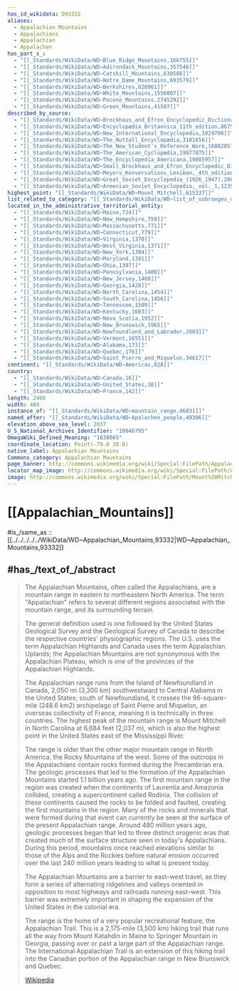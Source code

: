 ```yaml
---
has_id_wikidata: Q93332
aliases:
  - Appalachian Mountains
  - Appalachians
  - Appalachian
  - Appalachen
has_part_s_:
  - "[[_Standards/WikiData/WD~Blue_Ridge_Mountains,166755]]"
  - "[[_Standards/WikiData/WD~Adirondack_Mountains,357546]]"
  - "[[_Standards/WikiData/WD~Catskill_Mountains,630566]]"
  - "[[_Standards/WikiData/WD~Notre_Dame_Mountains,693579]]"
  - "[[_Standards/WikiData/WD~Berkshires,820961]]"
  - "[[_Standards/WikiData/WD~White_Mountains,1556007]]"
  - "[[_Standards/WikiData/WD~Pocono_Mountains,2745292]]"
  - "[[_Standards/WikiData/WD~Green_Mountains,41507]]"
described_by_source:
  - "[[_Standards/WikiData/WD~Brockhaus_and_Efron_Encyclopedic_Dictionary,602358]]"
  - "[[_Standards/WikiData/WD~Encyclopædia_Britannica_11th_edition,867541]]"
  - "[[_Standards/WikiData/WD~New_International_Encyclopedia,1029706]]"
  - "[[_Standards/WikiData/WD~The_Nuttall_Encyclopædia,3181656]]"
  - "[[_Standards/WikiData/WD~The_New_Student's_Reference_Work,16082057]]"
  - "[[_Standards/WikiData/WD~The_American_Cyclopædia,19077875]]"
  - "[[_Standards/WikiData/WD~The_Encyclopedia_Americana,19085957]]"
  - "[[_Standards/WikiData/WD~Small_Brockhaus_and_Efron_Encyclopedic_Dictionary,19180675]]"
  - "[[_Standards/WikiData/WD~Meyers_Konversations_Lexikon,_4th_edition_(1885_1890),19219752]]"
  - "[[_Standards/WikiData/WD~Great_Soviet_Encyclopedia_(1926_1947),20078554]]"
  - "[[_Standards/WikiData/WD~Armenian_Soviet_Encyclopedia,_vol._1,123560817]]"
highest_point: "[[_Standards/WikiData/WD~Mount_Mitchell,615337]]"
list_related_to_category: "[[_Standards/WikiData/WD~list_of_subranges_of_the_Appalachian_Mountains,124314448]]"
located_in_the_administrative_territorial_entity:
  - "[[_Standards/WikiData/WD~Maine,724]]"
  - "[[_Standards/WikiData/WD~New_Hampshire,759]]"
  - "[[_Standards/WikiData/WD~Massachusetts,771]]"
  - "[[_Standards/WikiData/WD~Connecticut,779]]"
  - "[[_Standards/WikiData/WD~Virginia,1370]]"
  - "[[_Standards/WikiData/WD~West_Virginia,1371]]"
  - "[[_Standards/WikiData/WD~New_York,1384]]"
  - "[[_Standards/WikiData/WD~Maryland,1391]]"
  - "[[_Standards/WikiData/WD~Ohio,1397]]"
  - "[[_Standards/WikiData/WD~Pennsylvania,1400]]"
  - "[[_Standards/WikiData/WD~New_Jersey,1408]]"
  - "[[_Standards/WikiData/WD~Georgia,1428]]"
  - "[[_Standards/WikiData/WD~North_Carolina,1454]]"
  - "[[_Standards/WikiData/WD~South_Carolina,1456]]"
  - "[[_Standards/WikiData/WD~Tennessee,1509]]"
  - "[[_Standards/WikiData/WD~Kentucky,1603]]"
  - "[[_Standards/WikiData/WD~Nova_Scotia,1952]]"
  - "[[_Standards/WikiData/WD~New_Brunswick,1965]]"
  - "[[_Standards/WikiData/WD~Newfoundland_and_Labrador,2003]]"
  - "[[_Standards/WikiData/WD~Vermont,16551]]"
  - "[[_Standards/WikiData/WD~Alabama,173]]"
  - "[[_Standards/WikiData/WD~Quebec,176]]"
  - "[[_Standards/WikiData/WD~Saint_Pierre_and_Miquelon,34617]]"
continent: "[[_Standards/WikiData/WD~Americas,828]]"
country:
  - "[[_Standards/WikiData/WD~Canada,16]]"
  - "[[_Standards/WikiData/WD~United_States,30]]"
  - "[[_Standards/WikiData/WD~France,142]]"
length: 2400
width: 480
instance_of: "[[_Standards/WikiData/WD~mountain_range,46831]]"
named_after: "[[_Standards/WikiData/WD~Apalachee_people,49306]]"
elevation_above_sea_level: 2037
U_S_National_Archives_Identifier: "10046795"
OmegaWiki_Defined_Meaning: "1638065"
coordinate_location: Point(-79.0 38.0)
native_label: Appalachian Mountains
Commons_category: Appalachian Mountains
page_banner: http://commons.wikimedia.org/wiki/Special:FilePath/Appalachian%20Mountains%20WV%20Banner.jpg
locator_map_image: http://commons.wikimedia.org/wiki/Special:FilePath/AppalachianLocatorMap2.png
image: http://commons.wikimedia.org/wiki/Special:FilePath/Mount%20Mitchell-27527.jpg
---
```


# [[Appalachian_Mountains]] 

#is_/same_as :: [[../../../../../WikiData/WD~Appalachian_Mountains,93332|WD~Appalachian_Mountains,93332]] 

## #has_/text_of_/abstract 

> The Appalachian Mountains, often called the Appalachians, 
> are a mountain range  in eastern to northeastern North America. 
> The term "Appalachian" refers to several different regions associated with the mountain range, 
> and its surrounding terrain. 
> 
> The general definition used is one followed by the United States Geological Survey and the Geological Survey of Canada to describe the respective countries' physiographic regions. The U.S. uses the term Appalachian Highlands and Canada uses the term Appalachian Uplands; the Appalachian Mountains are not synonymous with the Appalachian Plateau, which is one of the provinces of the Appalachian Highlands.
>
> The Appalachian range runs from the Island of Newfoundland in Canada, 2,050 mi (3,300 km) southwestward to Central Alabama in the United States; south of Newfoundland, it crosses the 96-square-mile (248.6 km2) archipelago of Saint Pierre and Miquelon, an overseas collectivity of France, meaning it is technically in three countries.  The highest peak of the mountain range is Mount Mitchell in North Carolina at 6,684 feet (2,037 m), which is also the highest point in the United States east of the Mississippi River.
>
> The range is older than the other major mountain range in North America, the Rocky Mountains of the west. Some of the outcrops in the Appalachians contain rocks formed during the Precambrian era. The geologic processes that led to the formation of the Appalachian Mountains started 1.1 billion years ago. The first mountain range in the region was created when the continents of Laurentia and Amazonia collided, creating a supercontinent called Rodinia. The collision of these continents caused the rocks to be folded and faulted, creating the first mountains in the region.  Many of the rocks and minerals that were formed during that event can currently be seen at the surface of the present Appalachian range.  Around 480 million years ago, geologic processes began that led to three distinct orogenic eras that created much of the surface structure seen in today's Appalachians. During this period, mountains once reached elevations similar to those of the Alps and the Rockies before natural erosion occurred over the last 240 million years leading to what is present today.
>
> The Appalachian Mountains are a barrier to east–west travel, as they form a series of alternating ridgelines and valleys oriented in opposition to most highways and railroads running east–west. This barrier was extremely important in shaping the expansion of the United States in the colonial era. 
>
> The range is the home of a very popular recreational feature, the  Appalachian Trail. This is a 2,175-mile (3,500 km) hiking trail that runs all the way from Mount Katahdin in Maine to Springer Mountain in Georgia, passing over or past a large part of the Appalachian range. The International Appalachian Trail is an extension of this hiking trail into the Canadian portion of the Appalachian range in New Brunswick and Quebec.
>
> [Wikipedia](https://en.wikipedia.org/wiki/Appalachian%20Mountains) 

